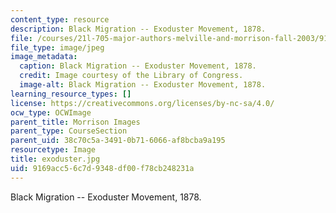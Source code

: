 ```yaml
---
content_type: resource
description: Black Migration -- Exoduster Movement, 1878.
file: /courses/21l-705-major-authors-melville-and-morrison-fall-2003/9169acc56c7d9348df00f78cb248231a_exoduster.jpg
file_type: image/jpeg
image_metadata:
  caption: Black Migration -- Exoduster Movement, 1878.
  credit: Image courtesy of the Library of Congress.
  image-alt: Black Migration -- Exoduster Movement, 1878.
learning_resource_types: []
license: https://creativecommons.org/licenses/by-nc-sa/4.0/
ocw_type: OCWImage
parent_title: Morrison Images
parent_type: CourseSection
parent_uid: 38c70c5a-3491-0b71-6066-af8bcba9a195
resourcetype: Image
title: exoduster.jpg
uid: 9169acc5-6c7d-9348-df00-f78cb248231a
---
```

Black Migration -- Exoduster Movement, 1878.